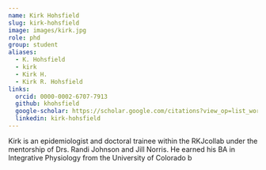 ```yaml
---
name: Kirk Hohsfield
slug: kirk-hohsfield
image: images/kirk.jpg
role: phd
group: student
aliases:
  - K. Hohsfield
  - kirk
  - Kirk H.
  - Kirk R. Hohsfield
links:
  orcid: 0000-0002-6707-7913
  github: khohsfield
  google-scholar: https://scholar.google.com/citations?view_op=list_works&hl=en&user=LDgPITIAAAAJ
  linkedin: kirk-hohsfield 
---
```


Kirk is an epidemiologist and doctoral trainee within the RKJcollab under the mentorship of Drs. Randi Johnson and Jill Norris. He earned his BA in Integrative Physiology from the University of Colorado b